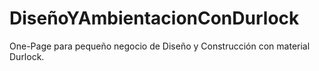 # DiseñoYAmbientacionConDurlock
One-Page para pequeño negocio de Diseño y Construcción con material Durlock.
